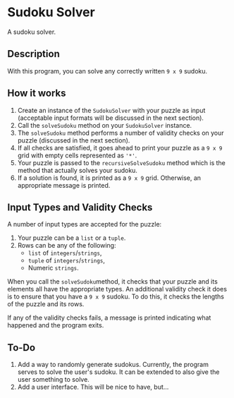 # Sudoku Solver
A sudoku solver.
## Description
With this program, you can solve any correctly written `9 x 9` sudoku.
## How it works
1. Create an instance of the `SudokuSolver` with your puzzle as input (acceptable input formats will be discussed in the next section).
2. Call the `solveSudoku` method on your `SudokuSolver` instance.
3. The `solveSudoku` method performs a number of validity checks on your puzzle (discussed in the next section).
4. If all checks are satisfied, it goes ahead to print your puzzle as a `9 x 9` grid with empty cells represented as `'*'`.
5. Your puzzle is passed to the `recursiveSolveSudoku` method which is the method that actually solves your sudoku.
6. If a solution is found, it is printed as a `9 x 9` grid. Otherwise, an appropriate message is printed.
## Input Types and Validity Checks
A number of input types are accepted for the puzzle:
1. Your puzzle can be a `list` or a `tuple`.
2. Rows can be any of the following:
    * `list` of `integers`/`strings`,
    * `tuple` of `integers`/`strings`,
    * Numeric `strings`.

When you call the `solveSudoku`method, it checks that your puzzle and its elements all have the appropriate types.
An additional validity check it does is to ensure that you have a `9 x 9` sudoku. To do this, it checks the lengths of the puzzle and its rows.

If any of the validity checks fails, a message is printed indicating what happened and the program exits.
## To-Do
1. Add a way to randomly generate sudokus. Currently, the program serves to solve the user's sudoku. It can be extended to also give the user something to solve.
2. Add a user interface. This will be nice to have, but...